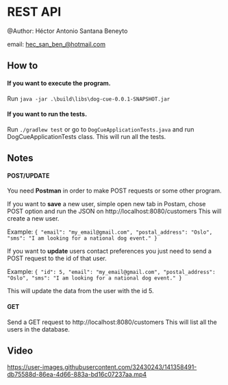 # REST API

@Author: Héctor Antonio Santana Beneyto

email: hec_san_ben_@hotmail.com

## How to

#### If you want to execute the program.
Run `java -jar .\build\libs\dog-cue-0.0.1-SNAPSHOT.jar`

#### If you want to run the tests.
Run `./gradlew test` or go to `DogCueApplicationTests.java` and run DogCueApplicationTests class. This will run all the tests.

## Notes

#### POST/UPDATE
You need **Postman** in order to make POST requests or some other program.

If you want to **save** a new user, simple open new tab in Postam, chose POST option and run the JSON on http://localhost:8080/customers This will create a new user.

Example:
`{
    "email": "my_email@gmail.com",
    "postal_address": "Oslo",
    "sms": "I am looking for a national dog event."
}`

If you want to **update** users contact preferences you just need to send a POST request to the id of that user.

Example:
`{
    "id": 5,
	"email": "my_email@gmail.com",
    "postal_address": "Oslo",
    "sms": "I am looking for a national dog event."
}`

This will update the data from the user with the id 5.

#### GET

Send a GET request to http://localhost:8080/customers This will list all the users in the database.


## Video
https://user-images.githubusercontent.com/32430243/141358491-db75588d-86ea-4d66-883a-bd16c07237aa.mp4



